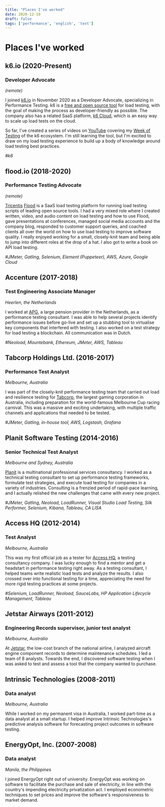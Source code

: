 ```yaml
---
title: "Places I've worked"
date: 2020-12-10
draft: false
tags: ['performance', 'english', 'text']
---
```


# Places I've worked
## k6.io (2020-Present)
### Developer Advocate
_(remote)_

I joined [k6.io](https://k6.io) in November 2020 as a Developer Advocate, specializing in Performance Testing. k6 is a [free and open source tool](https://github.com/loadimpact/k6) for load testing, with the goal of making the process as developer-friendly as possible. The company also has a related SaaS platform, [k6 Cloud](https://k6.io/cloud), which is an easy way to scale up load tests on the cloud.

So far, I've created a series of videos on [YouTube](https://www.youtube.com/c/k6test) covering my [Week of Testing](/blog/week-of-testing-intro/) of the k6 ecosystem. I'm still learning the tool, but I'm excited to draw on my load testing experience to build up a body of knowledge around load testing best practices.

_#k6_

## flood.io (2018-2020)
### Performance Testing Advocate
_(remote)_

[Tricentis](https://www.tricentis.com) [Flood](https://flood.io) is a SaaS load testing platform for running load testing scripts of leading open source tools. I had a very mixed role where I created written, video, and audio content on load testing and how to use Flood, gave presentations at conferences, managed social media accounts and the company blog, responded to customer support queries, and coached clients all over the world on how to use load testing to improve software quality. I really enjoyed working for a small, closely-knit team and being able to jump into different roles at the drop of a hat. I also got to write a book on API load testing.

_#JMeter, Gatling, Selenium, Element (Puppeteer), AWS, Azure, Google Cloud_

## Accenture (2017-2018)
### Test Engineering Associate Manager
_Heerlen, the Netherlands_

I worked at [APG](https://apg.nl/), a large pension provider in the Netherlands, as a performance testing consultant. I was able to help several projects identify performance issues before go-live and set up a stubbing tool to virtualise key components that interfered with testing. I also worked on a test strategy for load testing a blockchain. All communication was in Dutch.

_#Neoload, Mountebank, Ethereum, JMeter, AWS, Tableau_

## Tabcorp Holdings Ltd. (2016-2017)
### Performance Test Analyst
_Melbourne, Australia_

I was part of the closely-knit performance testing team that carried out load and resilience testing for [Tabcorp](https://tabcorp.com.au), the largest gaming corporation in Australia, including preparation for the world-famous Melbourne Cup racing carnival. This was a massive and exciting undertaking, with multiple traffic channels and applications that needed to be tested.

_#JMeter, Gatling, in-house tool, AWS, Logstash, Grafana_

## Planit Software Testing (2014-2016)
### Senior Technical Test Analyst
_Melbourne and Sydney, Australia_

[Planit](https://planittesting.com) is a multinational professional services consultancy. I worked as a technical testing consultant to set up performance testing frameworks, formulate test strategies, and execute load testing for companies in a variety of industries. Consulting is a frenzied period of rapid-pace learning, and I actually relished the new challenges that came with every new project.

_#JMeter, Gatling, Neoload, LoadRunner, Visual Studio Load Testing, Silk Performer, Selenium, Kibana, Tableau, CA LISA_

## Access HQ (2012-2014)
### Test Analyst
_Melbourne, Australia_

This was my first official job as a tester for [Access HQ](https://www.accesshq.com/), a testing consultancy company. I was lucky enough to find a mentor and get a headstart in performance testing right away. As a testing consultant, I helped teams write realistic load tests and analyze the results. I also crossed over into functional testing for a time, appreciating the need for more rigid testing practices at some projects.

_#Selenium, LoadRunner, Neoload, SauceLabs, HP Application Lifecycle Management, Tableau_

## Jetstar Airways (2011-2012)
### Engineering Records supervisor, junior test analyst
_Melbourne, Australia_

At [Jetstar](https://www.jetstar.com/), the low-cost branch of the national airline, I analyzed aircraft engine component records to determine maintenance schedules. I led a team of 8 analysts. Towards the end, I discovered software testing when I was asked to test and assess a tool that the company wanted to purchase.

## Intrinsic Technologies (2008-2011)
### Data analyst
_Melbourne, Australia_

While I worked on my permanent visa in Australia, I worked part-time as a data analyst at a small startup. I helped improve Intrinsic Technologies's predictive analysis software for forecasting project outcomes in software testing.

## EnergyOpt, Inc. (2007-2008)
### Data analyst
_Manila, the Philippines_

I joined EnergyOpt right out of university. EnergyOpt was working on software to facilitate the purchase and sale of electricity, in line with the country's impending electricity privatization act. I employed econometric techniques to set prices and improve the software's responsiveness to market demand.